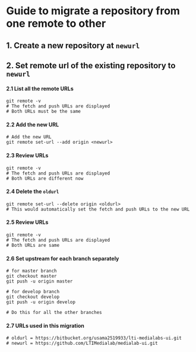 # Guide to migrate a repository from one remote to other

## 1. Create a new repository at `newurl`

## 2. Set remote url of the existing repository to `newurl`

#### 2.1 List all the remote URLs

```
git remote -v
# The fetch and push URLs are displayed
# Both URLs must be the same
```

#### 2.2 Add the new URL

```
# Add the new URL
git remote set-url --add origin <newurl>
```

#### 2.3 Review URLs

```
git remote -v
# The fetch and push URLs are displayed
# Both URLs are different now
```

#### 2.4 Delete the `oldurl`

```
git remote set-url --delete origin <oldurl>
# This would automatically set the fetch and push URLs to the new URL
```

#### 2.5 Review URLs

```
git remote -v
# The fetch and push URLs are displayed
# Both URLs are same
```

#### 2.6 Set upstream for each branch separately

```
# for master branch
git checkout master
git push -u origin master

# for develop branch
git checkout develop
git push -u origin develop

# Do this for all the other branches
```
#### 2.7 URLs used in this migration

```
# oldurl = https://bitbucket.org/usama2519933/lti-medialabs-ui.git
# newurl = https://github.com/LTIMedialab/medialab-ui.git
```
